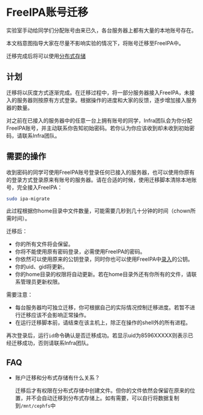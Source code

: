 # FreeIPA账号迁移

实验室手动给同学们分配账号由来已久，各台服务器上都有大量的本地账号存在。

本文档意图指导大家在尽量不影响实验的情况下，将账号迁移至FreeIPA中。

迁移完成后将可以使用[分布式存储](../storage/README.md)

## 计划

迁移将以灰度方式逐渐完成。在迁移过程中，将一部分服务器接入FreeIPA，未接入的服务器则按原有方式登录。根据操作的进度和大家的反馈，逐步增加接入服务器的数量。

对之前在已接入的服务器中的任意一台上拥有账号的同学，Infra团队会为你分配FreeIPA账号，并主动联系你告知初始密码。若你认为你应该收到却未收到初始密码，请联系Infra团队。

## 需要的操作

收到密码的同学可使用FreeIPA账号登录任何已接入的服务器，也可以使用你原有的登录方式登录原来有账号的服务器。请在合适的时候，使用迁移脚本清除本地账号，完全接入FreeIPA：
```bash
sudo ipa-migrate
```
此过程根据你home目录中文件数量，可能需要几秒到几十分钟的时间（chown所需时间）。

迁移后：
* 你的所有文件将会保留。
* 你将不能使用原有密码登录，必需使用FreeIPA的密码。
* 你依然可以使用原来的公钥登录，同时你也可以使用FreeIPA中[录入](self-service.md#添加ssh公钥)的公钥。
* 你的uid、gid将更新。
* 你的home目录的权限将自动更新。若在home目录外还有你所有的文件，请联系管理员更新权限。

需要注意：
* 每台服务器均可独立迁移，你可根据自己的实际情况控制迁移进度。若暂不进行迁移应该不会影响正常操作。
* 在运行迁移脚本前，请结束在该主机上，除正在操作的shell外的所有进程。

再次登录后，运行`id`命令确认是否迁移成功。若显示uid为8596XXXXX则表示已经迁移成功，否则请联系Infra团队。

## FAQ

* 账户迁移和分布式存储有什么关系？

  迁移后才有权限在分布式存储中创建文件。但你的文件依然会保留在原来的位置，并不会自动迁移到分布式存储上。如有需要，可以自行将数据复制到`/mnt/cephfs`中
